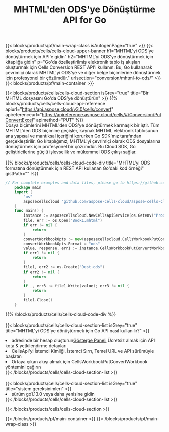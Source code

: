 ﻿---
title:  MHTML'den ODS'ye Dönüştürme API for Go
description:  Microsoft Excel ve OpenOffice Hesaplama için Bulut API'leri ve SDK'lar Elektronik tabloyu diğer biçim dosyasına dönüştürün.
url: /tr/go/conversion/mhtml-to-ods/
---
{{< blocks/products/pf/main-wrap-class isAutogenPage="true" >}}
{{< blocks/products/cells/cells-cloud-upper-banner h1="MHTML\'yi ODS\'ye dönüştürmek için API\'e gidin" h2="MHTML\'yi ODS\'ye dönüştürmek için kitaplığa gidin" p="Go\'da özelleştirilmiş elektronik tablo iş akışları oluşturmak için Cells Conversion REST API\'i kullanın. Bu, Go kullanarak çevrimiçi olarak MHTML\'yi ODS\'ye ve diğer belge biçimlerine dönüştürmek için profesyonel bir çözümdür." urlsection="conversion/mhtml-to-ods/" >}}
{{< blocks/products/pf/main-container >}}

{{< blocks/products/cells/cells-cloud-section isGrey="true" title="Bir MHTML dosyasını Go\'da ODS\'ye dönüştürün" >}}
{{% blocks/products/cells/cells-cloud-api-reference apiurl="https://api.aspose.cloud/v3.0/cells/convert" apireferenceurl="https://apireference.aspose.cloud/cells/#/Conversion/PutConvertExcel" apimethod="PUT" %}}
<br/>
Dosya biçimlerini MHTML'den ODS'ye dönüştürmek karmaşık bir iştir. Tüm MHTML'den ODS biçimine geçişler, kaynak MHTML elektronik tablosunun ana yapısal ve mantıksal içeriğini korurken Go SDK'mız tarafından gerçekleştirilir. Go kitaplığımız, MHTML'yi çevrimiçi olarak ODS dosyalarına dönüştürmek için profesyonel bir çözümdür. Bu Cloud SDK, Go geliştiricilerine güçlü işlevsellik ve mükemmel ODS çıkışı sağlar.
<br/>
<br/>
{{% blocks/products/cells/cells-cloud-code-div title="MHTML\'yi ODS formatına dönüştürmek için REST API kullanan Go\'daki kod örneği" gistPath="" %}}
 
```go
// For complete examples and data files, please go to https://github.com/aspose-cells-cloud/aspose-cells-cloud-go/
    package main
    import (
	    "os"
	    asposecellscloud "github.com/aspose-cells-cloud/aspose-cells-cloud-go/v22"
    )
    func main() {
	    instance := asposecellscloud.NewCellsApiService(os.Getenv("ProductClientId"), os.Getenv("ProductClientSecret"))
	    file, err := os.Open("Book1.mhtml")
	    if err != nil {
		    return
	    }
	    convertWorkbookOpts := new(asposecellscloud.CellsWorkbookPutConvertWorkbookOpts)
	    convertWorkbookOpts.Format = "ods"
	    value, response, err1 := instance.CellsWorkbookPutConvertWorkbook(file, convertWorkbookOpts)
	    if err1 != nil {
		    return
	    }
	    file1, err2 := os.Create("Dest.ods")
	    if err2 != nil {
		    return
	    }
	    if _, err3 := file1.Write(value); err3 != nil {
		    return
	    }
	    file1.Close()
    }
```
 
{{% /blocks/products/cells/cells-cloud-code-div %}}
<br/>
<br/>
{{< blocks/products/cells/cells-cloud-section-list isGrey="true" title="MHTML\'yi ODS\'ye dönüştürmek için Go API nasıl kullanılır?" >}}
<li> adresinde bir hesap oluşturun<a href="https://dashboard.aspose.cloud/">Gösterge Paneli</a> Ücretsiz almak için API kota & yetkilendirme detayları</li>
<li>CellsApi'yi İstemci Kimliği, İstemci Sırrı, Temel URL ve API sürümüyle başlatın</li>
<li>Ortaya çıkan akışı almak için CellsWorkbookPutConvertWorkbook yöntemini çağırın</li>
{{< /blocks/products/cells/cells-cloud-section-list >}}
<br/>
<br/>
{{< blocks/products/cells/cells-cloud-section-list isGrey="true" title="sistem gereksinimleri" >}}
<li>sürüm go1.13.0 veya daha yenisine gidin</li>
{{< /blocks/products/cells/cells-cloud-section-list >}}

{{< /blocks/products/cells/cells-cloud-section >}}

{{< /blocks/products/pf/main-container >}}
{{< /blocks/products/pf/main-wrap-class >}}
